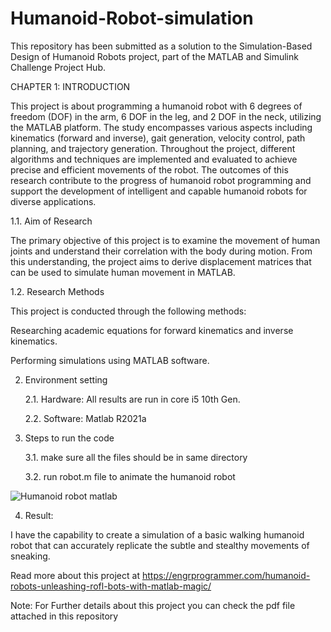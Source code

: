 # Humanoid-Robot-simulation

This repository has been submitted as a solution to the Simulation-Based Design of Humanoid Robots project, part of the MATLAB and Simulink Challenge Project Hub.

CHAPTER 1: INTRODUCTION

This project is about programming a humanoid robot with 6 degrees of freedom (DOF) in the arm, 6 DOF in the leg, and 2 DOF in the neck, utilizing the MATLAB platform. The study encompasses various aspects including kinematics (forward and inverse), gait generation, velocity control, path planning, and trajectory generation. Throughout the project, different algorithms and techniques are implemented and evaluated to achieve precise and efficient movements of the robot. The outcomes of this research contribute to the progress of humanoid robot programming and support the development of intelligent and capable humanoid robots for diverse applications.

  1.1.	Aim of Research

The primary objective of this project is to examine the movement of human joints and understand their correlation with the body during motion. From this understanding, the project aims to derive displacement matrices that can be used to simulate human movement in MATLAB.

  1.2. 	Research Methods

This project is conducted through the following methods:

  Researching academic equations for forward kinematics and inverse kinematics.

  Performing simulations using MATLAB software.

2. Environment setting
   
    2.1. Hardware: All results are run in core i5 10th Gen.
   
    2.2. Software: Matlab R2021a

3. Steps to run the code

    3.1. make sure all the files should be in same directory
   
    3.2. run robot.m file to animate the humanoid robot


![Humanoid robot matlab](https://github.com/MMudassirShakeel/Humanoid-Robot-simulation/assets/112872954/e18b6e9b-467f-4cf3-88e2-76fe48b0ae3f)


4. Result:
   
I have the capability to create a simulation of a basic walking humanoid robot that can accurately replicate the subtle and stealthy movements of sneaking.
   
Read more about this project at 
https://engrprogrammer.com/humanoid-robots-unleashing-rofl-bots-with-matlab-magic/


Note: For Further details about this project you can check the pdf file attached in this repository
